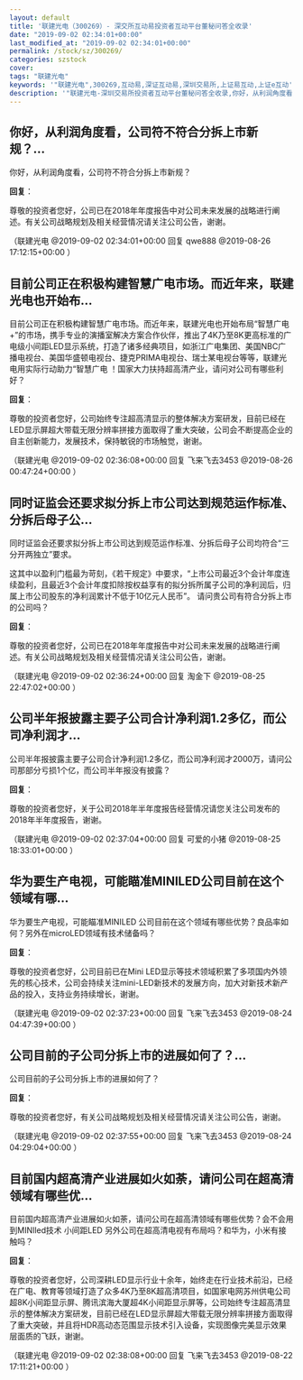 ```yaml
---
layout: default
title: '联建光电（300269）- 深交所互动易投资者互动平台董秘问答全收录'
date: "2019-09-02 02:34:01+00:00"
last_modified_at: "2019-09-02 02:34:01+00:00"
permalink: /stock/sz/300269/
categories: szstock
cover: 
tags: "联建光电"
keywords: '"联建光电",300269,互动易,深证互动易,深圳交易所,上证易互动,上证e互动'
description: '"联建光电-深圳交易所投资者互动平台董秘问答全收录,你好，从利润角度看，公司符不符合分拆上市新规？"'
---
```


## 你好，从利润角度看，公司符不符合分拆上市新规？...

你好，从利润角度看，公司符不符合分拆上市新规？

**回复**：

尊敬的投资者您好，公司已在2018年年度报告中对公司未来发展的战略进行阐述。有关公司战略规划及相关经营情况请关注公司公告，谢谢。 

（联建光电  @2019-09-02 02:34:01+00:00 回复 qwe888  @2019-08-26 17:12:15+00:00 ）

## 目前公司正在积极构建智慧广电市场。而近年来，联建光电也开始布...

目前公司正在积极构建智慧广电市场。而近年来，联建光电也开始布局“智慧广电+”的市场，携手专业的演播室解决方案合作伙伴，推出了4K乃至8K更高标准的广电级小间距LED显示系统，打造了诸多经典项目，如浙江广电集团、美国NBC广播电视台、美国华盛顿电视台、捷克PRIMA电视台、瑞士某电视台等等，联建光电用实际行动助力“智慧广电  ！国家大力扶持超高清产业，请问对公司有哪些利好？

**回复**：

尊敬的投资者您好，公司始终专注超高清显示的整体解决方案研发，目前已经在LED显示屏超大带载无限分辨率拼接方面取得了重大突破，公司会不断提高企业的自主创新能力，发展技术，保持敏锐的市场触觉，谢谢。 

（联建光电  @2019-09-02 02:36:08+00:00 回复 飞来飞去3453  @2019-08-26 00:47:24+00:00 ）

## 同时证监会还要求拟分拆上市公司达到规范运作标准、分拆后母子公...

同时证监会还要求拟分拆上市公司达到规范运作标准、分拆后母子公司均符合“三分开两独立”要求。这其中以盈利门槛最为苛刻，《若干规定》中要求，“上市公司最近3个会计年度连续盈利，且最近3个会计年度扣除按权益享有的拟分拆所属子公司的净利润后，归属上市公司股东的净利润累计不低于10亿元人民币”。
请问贵公司有符合分拆上市的公司吗？

**回复**：

尊敬的投资者您好，公司已在2018年年度报告中对公司未来发展的战略进行阐述。有关公司战略规划及相关经营情况请关注公司公告，谢谢。 

（联建光电  @2019-09-02 02:36:24+00:00 回复 淘金下  @2019-08-25 22:47:02+00:00 ）

## 公司半年报披露主要子公司合计净利润1.2多亿，而公司净利润才...

公司半年报披露主要子公司合计净利润1.2多亿，而公司净利润才2000万，请问公司那部分亏损1个亿，而公司半年报没有披露？

**回复**：

尊敬的投资者您好，关于公司2018年半年度报告经营情况请您关注公司发布的2018年半年度报告，谢谢。 

（联建光电  @2019-09-02 02:37:04+00:00 回复 可爱的小猪  @2019-08-25 18:33:01+00:00 ）

## 华为要生产电视，可能瞄准MINILED公司目前在这个领域有哪...

华为要生产电视，可能瞄准MINILED  公司目前在这个领域有哪些优势？良品率如何？另外在microLED领域有技术储备吗？

**回复**：

尊敬的投资者您好，公司目前已在Mini LED显示等技术领域积累了多项国内外领先的核心技术，公司会持续关注mini-LED新技术的发展方向，加大对新技术新产品的投入，支持业务持续增长，谢谢。 

（联建光电  @2019-09-02 02:37:23+00:00 回复 飞来飞去3453  @2019-08-24 04:47:39+00:00 ）

## 公司目前的子公司分拆上市的进展如何了？...

公司目前的子公司分拆上市的进展如何了？

**回复**：

尊敬的投资者您好，有关公司战略规划及相关经营情况请关注公司公告，谢谢。 

（联建光电  @2019-09-02 02:37:55+00:00 回复 飞来飞去3453  @2019-08-24 04:29:04+00:00 ）

## 目前国内超高清产业进展如火如荼，请问公司在超高清领域有哪些优...

目前国内超高清产业进展如火如荼，请问公司在超高清领域有哪些优势？会不会用到MINIled技术 小间距LED 另外公司在超高清电视有布局吗？和华为，小米有接触吗？

**回复**：

尊敬的投资者您好，公司深耕LED显示行业十余年，始终走在行业技术前沿，已经在广电、教育等领域打造了众多4K乃至8K超高清项目，如国家电网苏州供电公司超8K小间距显示屏、腾讯滨海大厦超4K小间距显示屏等，公司始终专注超高清显示的整体解决方案研发，目前已经在LED显示屏超大带载无限分辨率拼接方面取得了重大突破，并且将HDR高动态范围显示技术引入设备，实现图像完美显示效果层面质的飞跃，谢谢。 

（联建光电  @2019-09-02 02:38:08+00:00 回复 飞来飞去3453  @2019-08-22 17:11:21+00:00 ）

